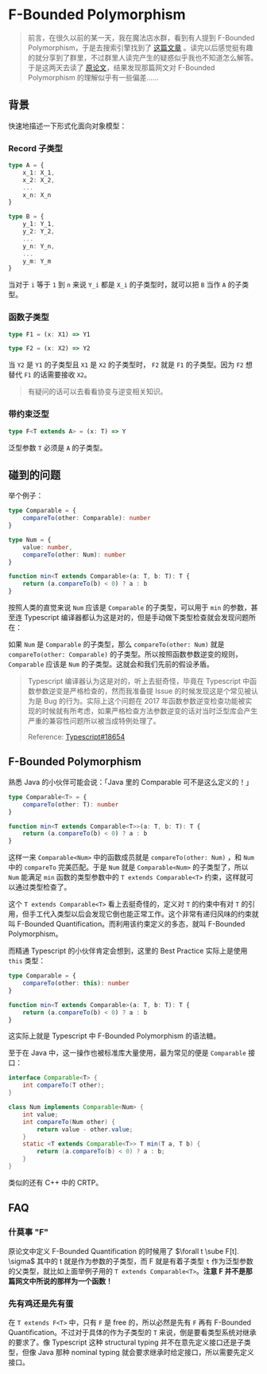 # F-Bounded Polymorphism

> 前言，在很久以前的某一天，我在魔法店水群，看到有人提到 F-Bounded Polymorphism，于是去搜索引擎找到了 [这篇文章](https://blog.lishunyang.com/2020/09/f-bounded-polymorphism.html) 。读完以后感觉挺有趣的就分享到了群里，不过群里人读完产生的疑惑似乎我也不知道怎么解答。于是这两天去读了 [原论文](http://staff.ustc.edu.cn/~xyfeng/teaching/FOPL/lectureNotes/CookFBound89.pdf)，结果发现那篇网文对 F-Bounded Polymorphism 的理解似乎有一些偏差……

## 背景

快速地描述一下形式化面向对象模型：

### Record 子类型

```typescript
type A = {
    x_1: X_1,
    x_2: X_2,
    ...
    x_n: X_n
}

type B = {
    y_1: Y_1,
    y_2: Y_2,
    ...
    y_n: Y_n,
    ...
    y_m: Y_m
}
```

当对于 `i` 等于 `1` 到 `n` 来说 `Y_i` 都是 `X_i` 的子类型时，就可以把 `B` 当作 `A` 的子类型。

### 函数子类型

```typescript
type F1 = (x: X1) => Y1

type F2 = (x: X2) => Y2
```

当 `Y2` 是 `Y1` 的子类型且 `X1` 是 `X2` 的子类型时， `F2` 就是 `F1` 的子类型。因为 `F2` 想替代 `F1` 的话需要接收 `X2`。

> 有疑问的话可以去看看协变与逆变相关知识。

### 带约束泛型

```typescript
type F<T extends A> = (x: T) => Y
```

泛型参数 `T` 必须是 `A` 的子类型。

## 碰到的问题

举个例子：

```typescript
type Comparable = {
    compareTo(other: Comparable): number
}

type Num = {
    value: number,
    compareTo(other: Num): number
}

function min<T extends Comparable>(a: T, b: T): T {
    return (a.compareTo(b) < 0) ? a : b
}
```

按照人类的直觉来说 `Num` 应该是 `Comparable` 的子类型，可以用于 `min` 的参数，甚至连 Typescript 编译器都认为这是对的，但是手动做下类型检查就会发现问题所在：

如果 `Num` 是 `Comparable` 的子类型，那么 `compareTo(other: Num)` 就是 `compareTo(other: Comparable)` 的子类型。所以按照函数参数逆变的规则，`Comparable` 应该是 `Num` 的子类型。这就会和我们先前的假设矛盾。

> Typescript 编译器认为这是对的，听上去挺奇怪，毕竟在 Typescript 中函数参数逆变是严格检查的，然而我准备提 Issue 的时候发现这是个常见被认为是 Bug 的行为。实际上这个问题在 2017 年函数参数逆变检查功能被实现的时候就有所考虑，如果严格检查方法参数逆变的话对当时泛型库会产生严重的兼容性问题所以被当成特例处理了。
>
> Reference: [Typescript#18654](https://github.com/microsoft/TypeScript/pull/18654)

## F-Bounded Polymorphism

熟悉 Java 的小伙伴可能会说：「Java 里的 Comparable 可不是这么定义的！」

```typescript
type Comparable<T> = {
    compareTo(other: T): number
}

function min<T extends Comparable<T>>(a: T, b: T): T {
    return (a.compareTo(b) < 0) ? a : b
}
```

这样一来 `Comparable<Num>` 中的函数成员就是 `compareTo(other: Num)` ，和 `Num` 中的 `compareTo` 完美匹配。于是 `Num` 就是 `Comparable<Num>` 的子类型了，所以 `Num` 能满足 `min` 函数的类型参数中的 `T extends Comparable<T>` 约束，这样就可以通过类型检查了。

这个 `T extends Comparable<T>` 看上去挺奇怪的，定义对 `T` 的约束中有对 `T` 的引用，但手工代入类型以后会发现它倒也能正常工作。这个非常有递归风味的约束就叫 F-Bounded Quantification。而利用该约束定义的多态，就叫 F-Bounded Polymorphism。

而精通 Typescript 的小伙伴肯定会想到，这里的 Best Practice 实际上是使用 `this` 类型：

```typescript
type Comparable = {
    compareTo(other: this): number
}

function min<T extends Comparable>(a: T, b: T): T {
    return (a.compareTo(b) < 0) ? a : b
}
```

这实际上就是 Typescript 中 F-Bounded Polymorphism 的语法糖。

至于在 Java 中，这一操作也被标准库大量使用，最为常见的便是 `Comparable` 接口：

```java
interface Comparable<T> {
    int compareTo(T other);
}

class Num implements Comparable<Num> {
    int value;
    int compareTo(Num other) {
        return value - other.value;
    }
    static <T extends Comparable<T>> T min(T a, T b) {
        return (a.compareTo(b) < 0) ? a : b;
    }
}
```

类似的还有 C++ 中的 CRTP。

## FAQ

### 什莫事 "F"

原论文中定义 F-Bounded Quantification 的时候用了 $\forall t \sube F[t]. \sigma$ 其中的 t 就是作为参数的子类型，而 F 就是有着子类型 `t` 作为泛型参数的父类型，就比如上面举例子用的 `T extends Comparable<T>`。**注意 F 并不是那篇网文中所说的那样为一个函数！**

### 先有鸡还是先有蛋

在 `T extends F<T>` 中，只有 `F` 是 free 的，所以必然是先有 `F` 再有 F-Bounded Quantification。不过对于具体的作为子类型的 `T` 来说，倒是要看类型系统对继承的要求了。像 Typescript 这种 structural typing 并不在意先定义接口还是子类型，但像 Java 那种 nominal typing 就会要求继承时给定接口，所以需要先定义接口。
